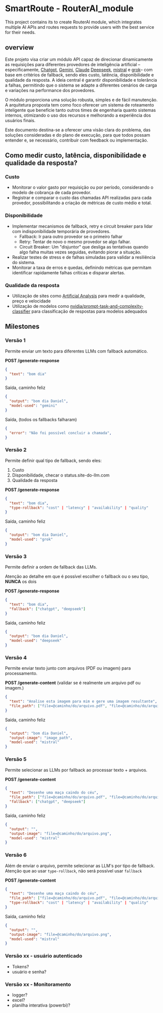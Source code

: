 # SmartRoute - RouterAI_module

This project contains its to create RouterAI module, which integrates multiple AI APIs and routes requests to provide users with the best service for their needs.

## overview

Este projeto visa criar um módulo API capaz de direcionar dinamicamente as requisições para diferentes provedores de inteligência artificial – especificamente, [Chatgpt](https://chatgpt.com/), [Gemini](https://gemini.google.com/?hl=pt-BR), [Claude](https://claude.ai/)  [Deepseek](https://www.deepseek.com/), [mistral](https://x.ai/) e [grok](https://x.ai/)– com base em critérios de fallback, sendo eles custo, latência, disponibilidade e qualidade da resposta. A ideia central é garantir disponibilidade e tolerância a falhas, permitindo que o sistema se adapte a diferentes cenários de carga e variações na performance dos provedores.

O módulo proporciona uma solução robusta, simples e de fácil manutenção. A arquitetura proposta tem como foco oferecer um sistema de roteamento inteligente que beneficie tanto outros times de engenharia quanto sistemas internos, otimizando o uso dos recursos e melhorando a experiência dos usuários finais.

Este documento destina-se a oferecer uma visão clara do problema, das soluções consideradas e do plano de execução, para que todos possam entender e, se necessário, contribuir com feedback ou implementação.

## Como medir custo, latência, disponibilidade e qualidade da resposta?

### Custo

- Monitorar o valor gasto por requisição ou por período, considerando o modelo de cobrança de cada provedor.
- Registrar e comparar o custo das chamadas API realizadas para cada provedor, possibilitando a criação de métricas de custo médio e total.

### Disponibilidade

- Implementar mecanismos de fallback, retry e circuit breaker para lidar com indisponibilidade temporária de provedores.
  - Fallback: Ir para outro provedor se o primeiro falhar
  - Retry: Tentar de novo o mesmo provedor se algo falhar.
  - Circuit Breaker: Um "disjuntor" que desliga as tentativas quando algo falha muitas vezes seguidas, evitando piorar a situação.
- Realizar testes de stress e de falhas simuladas para validar a resiliência do sistema.
- Monitorar a taxa de erros e quedas, definindo métricas que permitam identificar rapidamente falhas críticas e disparar alertas.

### Qualidade da resposta

- Utilização de sites como [Artificial Analysis](https://artificialanalysis.ai/) para medir a qualidade, preço e velocidade
- Utilização de modelos como [nvidia/prompt-task-and-complexity-classifier](https://huggingface.co/nvidia/prompt-task-and-complexity-classifier) para classificação de respostas para modelos adequados

## Milestones

### Versão 1

Permite enviar um texto para diferentes LLMs com fallback automático.

**POST /generate-response**

```json
{
  "text": "bom dia"
}
```

Saída, caminho feliz

```json
{
  "output": "bom dia Daniel",
  "model-used": "gemini"
}
```

Saída, (todos os fallbacks falharam)

```json
{
  "error": "Não foi possível concluir a chamada",
}
```

### Versão 2

Permite definir qual tipo de fallback, sendo eles:

1. Custo
2. Disponibilidade, checar o status.site-do-llm.com
3. Qualidade da resposta

**POST /generate-response**

```json
{
  "text": "bom dia",
  "type-rollback": "cost" | "latency" | "availability" | "quality"
}
```

Saída, caminho feliz

```json
{
  "output": "bom dia Daniel",
  "model-used": "grok"
}
```

### Versão 3

Permite definir a ordem de fallback das LLMs.

Atenção ao detalhe em que é possível escolher o fallback ou o seu tipo, **NUNCA** os dois

**POST /generate-response**

```json
{
  "text": "bom dia",
  "fallback": ["chatgpt", "deepseek"]
}
```

Saida, caminho feliz

```json
{
  "output": "bom dia Daniel",
  "model-used": "deepseek"
}
```

### Versão 4

Permite enviar texto junto com arquivos (PDF ou imagem) para processamento.

**POST /generate-content** (validar se é realmente um arquivo pdf ou imagem.)

```json
{
  "text": "Analise esta imagem para mim e gere uma imagem resultante",
  "file_path": ["file=@caminho/do/arquivo.pdf", "file=@caminho/do/arquivo2.png"]
}
```

Saida, caminho feliz

```json
{
  "output": "bom dia Daniel",
  "output-image": "image_path",
  "model-used": "mistral"
}
```

### Versão 5

Permite selecionar as LLMs por fallback ao processar texto + arquivos.

**POST /generate-content**

```json
{
  "text": "Desenhe uma maça caindo do céu",
  "file_path": ["file=@caminho/do/arquivo.pdf", "file=@caminho/do/arquivo2.png"],
  "fallback": ["chatgpt", "deepseek"]
}
```

Saída, caminho feliz

```json
{
  "output": "",
  "output-image": "file=@caminho/do/arquivo.png",
  "model-used": "mistral"
}
```

### Versão 6

Além de enviar o arquivo, permite selecionar as LLM's por tipo de fallback. Atenção que ao usar `type-rollback`, não será possível usar `fallback`

**POST /generate-content**

```json
{
  "text": "Desenhe uma maça caindo do céu",
  "file_path": ["file=@caminho/do/arquivo.pdf", "file=@caminho/do/arquivo2.png"],
  "type-rollback": "cost" | "latency" | "availability" | "quality"
}
```

Saída, caminho feliz

```json
{
  "output": "",
  "output-image": "file=@caminho/do/arquivo.png",
  "model-used": "mistral"
}
```

### Versão xx - usuário autenticado

- Tokens?
- usuário e senha?

### Versão xx - Monitoramento

- logger?
- excel?
- planilha interativa (powerbi)?
